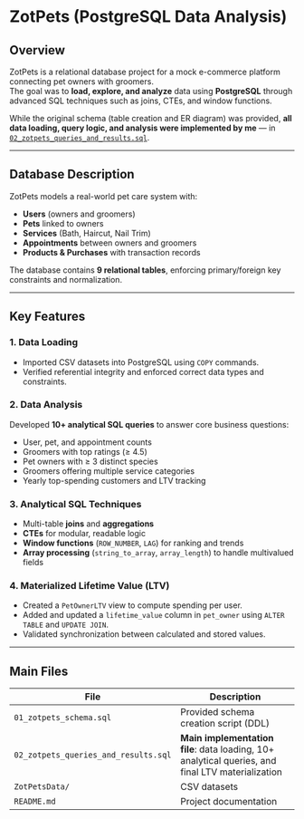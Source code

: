 # ZotPets (PostgreSQL Data Analysis)

## Overview
ZotPets is a relational database project for a mock e-commerce platform connecting pet owners with groomers.  
The goal was to **load, explore, and analyze** data using **PostgreSQL** through advanced SQL techniques such as joins, CTEs, and window functions.  

While the original schema (table creation and ER diagram) was provided, **all data loading, query logic, and analysis were implemented by me** — in [`02_zotpets_queries_and_results.sql`](./02_zotpets_queries_and_results.sql).

---

## Database Description
ZotPets models a real-world pet care system with:
- **Users** (owners and groomers)
- **Pets** linked to owners
- **Services** (Bath, Haircut, Nail Trim)
- **Appointments** between owners and groomers
- **Products & Purchases** with transaction records  

The database contains **9 relational tables**, enforcing primary/foreign key constraints and normalization.

---

## Key Features

### 1. Data Loading
- Imported CSV datasets into PostgreSQL using `COPY` commands.  
- Verified referential integrity and enforced correct data types and constraints.  

### 2. Data Analysis
Developed **10+ analytical SQL queries** to answer core business questions:
- User, pet, and appointment counts  
- Groomers with top ratings (≥ 4.5)  
- Pet owners with ≥ 3 distinct species  
- Groomers offering multiple service categories  
- Yearly top-spending customers and LTV tracking  

### 3. Analytical SQL Techniques
- Multi-table **joins** and **aggregations**  
- **CTEs** for modular, readable logic  
- **Window functions** (`ROW_NUMBER`, `LAG`) for ranking and trends  
- **Array processing** (`string_to_array`, `array_length`) to handle multivalued fields  

### 4. Materialized Lifetime Value (LTV)
- Created a `PetOwnerLTV` view to compute spending per user.  
- Added and updated a `lifetime_value` column in `pet_owner` using `ALTER TABLE` and `UPDATE JOIN`.  
- Validated synchronization between calculated and stored values.

---

## Main Files
| File | Description |
|------|--------------|
| `01_zotpets_schema.sql` | Provided schema creation script (DDL) |
| `02_zotpets_queries_and_results.sql` | **Main implementation file**: data loading, 10+ analytical queries, and final LTV materialization |
| `ZotPetsData/` | CSV datasets |
| `README.md` | Project documentation |
